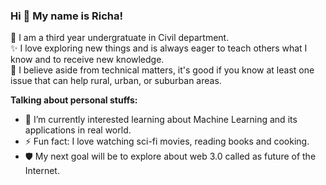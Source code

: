 ### Hi 👋 My name is Richa!

🔧 I am a third year undergratuate in Civil department. </br>
✨ I love exploring new things and is always eager to teach others what I know and to receive new knowledge. </br>
🤔 I believe aside from technical matters, it's good if you know at least one issue that can help rural, urban, or suburban areas.

**Talking about personal stuffs:**

- 🌱 I’m currently interested learning about Machine Learning and its applications in real world.
- ⚡ Fun fact: I love watching sci-fi movies, reading books and cooking.
- 🛡️ My next goal will be to explore about web 3.0 called as future of the Internet.
